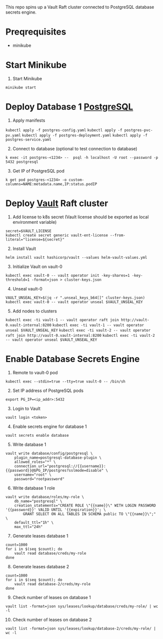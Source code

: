 This repo spins up a Vault Raft cluster connected to PostgreSQL database secrets engine.

# Preqrequisites

* minikube

# Start Minikube

1. Start Minikube

`minikube start`

# Deploy Database 1 [PostgreSQL](https://www.containiq.com/post/deploy-postgres-on-kubernetes) 

1. Apply manifests

`kubectl apply -f postgres-config.yaml`
`kubectl apply -f postgres-pvc-pv.yaml` 
`kubectl apply -f postgres-deployment.yaml` 
`kubectl apply -f postgres-service.yaml` 

2. Connect to database (optional to test connection to database)

`k exec -it postgres-<1234> --  psql -h localhost -U root --password -p 5432 postgresql`

3. Get IP of PostgreSQL pod

`k get pod postgres-<1234> -o custom-columns=NAME:metadata.name,IP:status.podIP`

# Deploy [Vault](https://developer.hashicorp.com/vault/docs/platform/k8s/helm/examples/ha-with-raft) Raft cluster 

1. Add license to k8s secret (Vault license should be exported as local environment variable)

```
secret=$VAULT_LICENSE
kubectl create secret generic vault-ent-license --from-literal="license=${secret}"
```

2. Install Vault

`helm install vault hashicorp/vault --values helm-vault-values.yml`

3. Initialize Vault on vault-0

`kubectl exec vault-0 -- vault operator init -key-shares=1 -key-threshold=1 -format=json > cluster-keys.json`

4. Unseal vault-0

`VAULT_UNSEAL_KEY=$(jq -r ".unseal_keys_b64[]" cluster-keys.json)`
`kubectl exec vault-0 -- vault operator unseal $VAULT_UNSEAL_KEY`

5. Add nodes to clusters

`kubectl exec -ti vault-1 -- vault operator raft join http://vault-0.vault-internal:8200`
`kubectl exec -ti vault-1 -- vault operator unseal $VAULT_UNSEAL_KEY`
`kubectl exec -ti vault-2 -- vault operator raft join http://vault-0.vault-internal:8200`
`kubectl exec -ti vault-2 -- vault operator unseal $VAULT_UNSEAL_KEY`

# Enable Database Secrets Engine

1. Remote to vault-0 pod

`kubectl exec --stdin=true --tty=true vault-0 -- /bin/sh`

2. Set IP address of PostgreSQL pods

`export PG_IP=<ip_addr>:5432`

3. Login to Vault

`vault login <token>`

4. Enable secrets engine for database 1

`vault secrets enable database`

5. Write database 1

```
vault write database/config/postgresql \
    plugin_name=postgresql-database-plugin \
    allowed_roles="*" \
    connection_url="postgresql://{{username}}:{{password}}@$PG_IP/postgres?sslmode=disable" \
    username="root" \
    password="rootpassword"
```

6. Write database 1 role

```
vault write database/roles/my-role \
    db_name="postgresql" \
    creation_statements="CREATE ROLE \"{{name}}\" WITH LOGIN PASSWORD '{{password}}' VALID UNTIL '{{expiration}}'; \
        GRANT SELECT ON ALL TABLES IN SCHEMA public TO \"{{name}}\";" \
    default_ttl="1h" \
    max_ttl="24h"
```

7.  Generate leases database 1

```
count=1000
for i in $(seq $count); do
    vault read database/creds/my-role
done
```

8. Generate leases database 2

```
count=1000
for i in $(seq $count); do
    vault read database-2/creds/my-role
done
```

9. Check number of leases on database 1

`vault list -format=json sys/leases/lookup/database/creds/my-role/ | wc -l`

10. Check number of leases on database 2

`vault list -format=json sys/leases/lookup/database-2/creds/my-role/ | wc -l`